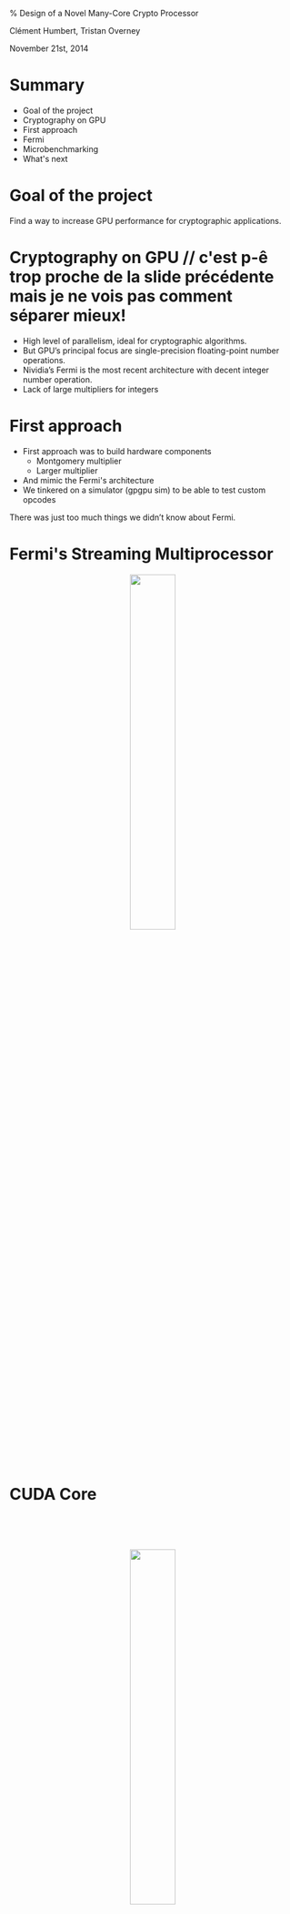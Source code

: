% Design of a Novel Many-Core Crypto Processor

Clément Humbert, Tristan Overney

November 21st, 2014

# Summary

* Goal of the project
* Cryptography on GPU
* First approach
* Fermi
* Microbenchmarking
* What's next 


# Goal of the project

Find a way to increase GPU performance for cryptographic applications.

# Cryptography on GPU // c'est p-ê trop proche de la slide précédente mais je ne vois pas comment séparer mieux!

* High level of parallelism, ideal for cryptographic algorithms.
* But GPU’s principal focus are single-precision floating-point number operations.
* Nividia’s Fermi is the most recent architecture with decent integer number operation.
* Lack of large multipliers for integers

# First approach

* First approach was to build hardware components
  * Montgomery multiplier
  * Larger multiplier
* And mimic the Fermi's architecture
* We tinkered on a simulator (gpgpu sim) to be able to test custom opcodes

There was just too much things we didn’t know about Fermi.

# Fermi's Streaming Multiprocessor
<div style="text-align: center; margin-top: 10px">
<img src="../pictures/Fermi.png" width="40%" height="40%">
</div>

# CUDA Core
<div style="text-align: center; margin-top: 80px">
<img src="../pictures/CUDACore.png" width="40%" height="40%">
</div>

# Microbenchmarking

* We need to have a better understanding of the Fermi architecture
* Fermi is closed and there is little to no precise informations about its microarchitecture
* We had a Fermi card ready for some live measurement

# Benchmarking cuda cores

* Are floating points and int ALUs really present at a 1:1 ratio ?
* How could the inferior integer performances be explained if yes ?
* How is the scheduling performed ? 

# Benchmark programs

```rust
for(int i = 0; i < n; i++) {
    asm volatile("mul.lo.u32 %0, %0, %1;" : "+r"(op_a) : "r"(op_b));
    asm volatile("mul.lo.u32 %0, %0, %1;" : "+r"(op_a) : "r"(op_b));
    /* ... */ 
    asm volatile("mul.lo.u32 %0, %0, %1;" : "+r"(op_a) : "r"(op_b));
}
```

# Integer vs. Single-precision floating-points

* Running a million of operations
* Once for integer multiplication
* Once for sp-fp multiplication
* Expecting slightly lower performances for integer

# Integer vs. Single-precision floating-points (2)
<div style="text-align: center; margin-top: 60px">
<img src="../graphics/float_vs_int_running_times.png">
</div>

# Scheduling, first hypothesis

* 16 stages pipeline
* Only half of the cores have integer ALUs
* No dependency check, confirmed by Nvidia's whitepaper on Fermi
* Real timing should be around 16 millions cycles, probably some base cost is measured

# For loop cost
<div style="text-align: center; margin-top: 60px">
<img src="../graphics/for-sizes-superpositions.png" width="70%" height="70%" >
</div>

# Scheduling, first hypothesis (2)
<div style="text-align: center; margin-top: 60px">
<img src="../pictures/table_513t_float_100dep.png" width="70%" height="70%" >
</div>

# Semi-dependencies benchmark program

```rust
for(int i = 0; i < n; i++) {
    asm volatile("mul.lo.u32 %0, %0, %1;" : "+r"(op_a) : "r"(op_b));
    asm volatile("mul.lo.u32 %0, %0, %1;" : "+r"(op_c) : "r"(op_d));
    asm volatile("mul.lo.u32 %0, %0, %1;" : "+r"(op_a) : "r"(op_b));
    asm volatile("mul.lo.u32 %0, %0, %1;" : "+r"(op_c) : "r"(op_d));
    /* ... */ 
    asm volatile("mul.lo.u32 %0, %0, %1;" : "+r"(op_a) : "r"(op_b));
    asm volatile("mul.lo.u32 %0, %0, %1;" : "+r"(op_c) : "r"(op_d));
}
```

# Dependence vs. Semi-dependence
<div style="text-align: center; margin-top: 60px">
<img src="../graphics/float_dep_float_indep.png">
</div>

# Second scheduling hypothesis
<div style="text-align: center; margin-top: 60px">
<img src="../graphics/scheduling_second.png">
</div>

# What's next

* Determine what can be removed from a Fermi card for our purpose
* Hardware implementation of specific algorithms in less than 16 cycles
* Simulation of changes using a modified version of gpgpu-sim

